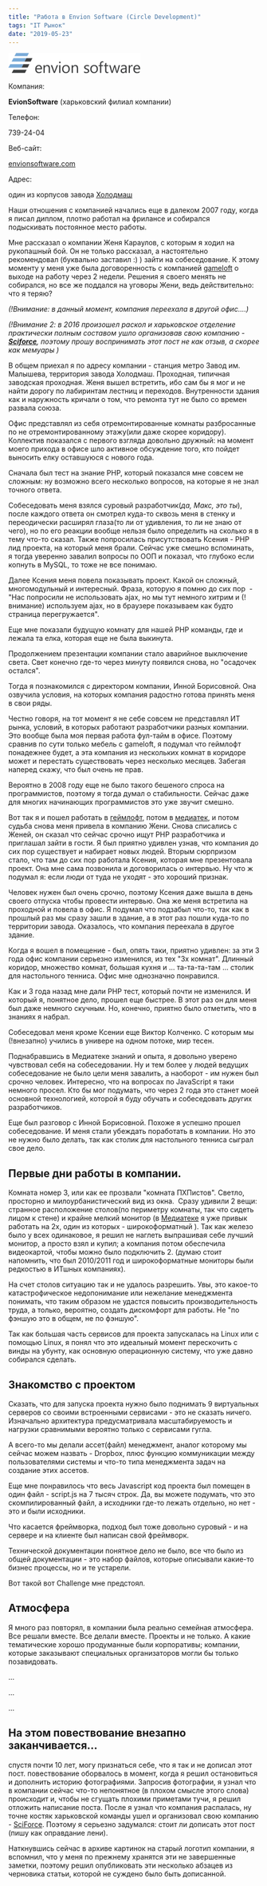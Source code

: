 ```yaml
---
title: "Работа в Envion Software (Circle Development)"
tags: "IT Рынок"
date: "2019-05-23"
---
```


![envion-logo](images/logo.png)

Компания:

**EvionSoftware** (харьковский филиал компании)

Телефон:

739-24-04

Веб-сайт:

[envionsoftware.com](https://envionsoftware.com/ "https://envionsoftware.com/") 

Адрес:

один из корпусов завода [Холодмаш](https://goo.gl/xUGXFh "https://goo.gl/xUGXFh")

Наши отношения с компанией начались еще в далеком 2007 году, когда я писал диплом, плотно работал на фрилансе и собирался подыскивать постоянное место работы.

Мне рассказал о компании Женя Караулов, с которым я ходил на рукопашный бой. Он не только рассказал, а настоятельно рекомендовал (буквально заставил :) ) зайти на собеседование. К этому моменту у меня уже была договоренность с компанией [gameloft](https://stepansuvorov.com/blog/2012/07/gameloft_/) о выходе на работу через 2 недели. Решения я своего менять не собирался, но все же поддался на уговоры Жени, ведь действительно: что я теряю?

_(!Внимание: в данный момент, компания переехала в другой офис....)_

_(!Внимание 2: в 2016 произошел раскол и харьковское отделение практически полным составом ушло организовав свою компанию - **[Sciforce](https://sciforce.solutions/)**, поэтому прошу воспринимать этот пост не как отзыв, а скорее как мемуары )_

В общем приехал я по адресу компании - станция метро Завод им. Малышева, территория завода Холодмаш. Проходная, типичная заводская проходная. Женя вышел встретить, ибо сам бы я мог и не найти дорогу по лабиринтам лестниц и переходов. Внутренности здания как и наружность кричали о том, что ремонта тут не было со времен развала союза.

Офис представлял из себя отремонтированные комнаты разбросанные по не отремонтированному этажу(или даже скорее коридору). Коллектив показался с первого взгляда довольно дружный: на момент моего прихода в офисе шло активное обсуждение того, кто пойдет выносить елку оставшуюся с нового года.

Сначала был тест на знание PHP, который показался мне совсем не сложным: ну возможно всего несколько вопросов, на которые я не знал точного ответа.

Собеседовать меня взялся суровый разработчик(_да, Макс, это ты_), после каждого ответа он смотрел куда-то сквозь меня в стенку и переодически расширял глаза(то ли от удивления, то ли не знаю от чего), но по его реакции вообще нельзя было определить на сколько я в тему что-то сказал. Также попросилась присутствовать Ксения - PHP лид проекта, на который меня брали. Сейчас уже смешно вспоминать, я тогда уверенно завалил вопросы по ООП и показал, что глубоко если копнуть в MySQL, то тоже не все понимаю.

Далее Ксения меня повела показывать проект. Какой он сложный, многомодульный и интересный. Фраза, которую я помню до сих пор  - "Нас попросили не использовать ajax, но мы тут немного хитрим и (!внимание) используем ajax, но в браузере показываем как будто страница перегружается".

Еще мне показали будущую комнату для нашей PHP команды, где и лежала та елка, которая еще не была выкинута.

Продолжением презентации компании стало аварийное выключение света. Свет конечно где-то через минуту появился снова, но "осадочек остался".

Тогда я познакомился с директором компании, Инной Борисовной. Она озвучила условия, на которых компания радостно готова принять меня в свои ряды.

Честно говоря, на тот момент я не себе совсем не представлял ИТ рынка, условий, в которых работают разработчики разных компании. Это вообще была моя первая работа фул-тайм в офисе. Поэтому сравнив по сути только мебель с gameloft, я подумал что геймлофт понадежнее будет, а эта компания из нескольких комнат в коридоре может и перестать существовать через несколько месяцев. Забегая наперед скажу, что был очень не прав.

Вероятно в 2008 году еще не было такого бешеного спроса на программистов, поэтому я тогда думал о стабильности. Сейчас даже для многих начинающих программистов это уже звучит смешно.

Вот так я и пошел работать в [геймлофт](https://stepansuvorov.com/blog/2012/07/gameloft_/), потом в [медиатек](https://stepansuvorov.com/blog/2012/12/rightfusion%D0%BE%D0%BD-%D0%B6%D0%B5-%D1%80%D0%B0%D0%BD%D0%B5%D0%B5-mediatek/ "он же RightFusion"), и потом судьба снова меня привела в компанию Жени. Снова списались с Женей, он сказал что сейчас срочно ищут PHP разработчика и приглашал зайти в гости. Я был приятно удивлен узнав, что компания до сих пор существует и набирает новых людей. Вторым сюрпризом стало, что там до сих пор работала Ксения, которая мне презентовала проект. Она мне сама позвонила и договорилась о интервью. Ну что ж подумал я: если люди от туда не уходят - это хороший признак.

Человек нужен был очень срочно, поэтому Ксения даже вышла в день своего отпуска чтобы провести интервью. Она же меня встретила на проходной и повела в офис. Я подумал что подзабыл что-то, так как в прошлый раз мы сразу зашли в здание, а в этот раз пошли куда-то по территории завода. Оказалось, что компания переехала в другое здание.

Когда я вошел в помещение - был, опять таки, приятно удивлен: за эти 3 года офис компании серьезно изменился, из тех "3х комнат". Длинный коридор, множество комнат, большая кухня и ... та-та-та-там ... столик для настольного тенниса. Офис мне однозначно понравился.

Как и 3 года назад мне дали PHP тест, который почти не изменился. И который я, понятное дело, прошел еще быстрее. В этот раз он для меня был даже немного скучным. Но, конечно, приятно было отметить, что в знаниях я набрал.

Собеседовал меня кроме Ксении еще Виктор Колченко. С которым мы (!внезапно) учились в универе на одном потоке, мир тесен.

Поднабравшись в Медиатеке знаний и опыта, я довольно уверено чувствовал себя на собеседовании. Ну и тем более у людей ведущих собеседование не было цели меня завалить, а наоборот - им нужен был срочно человек. Интересно, что на вопросах по JavaScript я таки немного просел. Кто бы мог подумать, что через 2 года это станет моей основной технологией, которой я буду обучать и собеседовать других разработчиков.

Еще был разговор с Инной Борисовной. Похоже я успешно прошел собеседование. И меня стали убеждать поработать в компании. Но это не нужно было делать, так как столик для настольного тенниса сыграл свое дело.

## Первые дни работы в компании.

Комната номер 3, или как ее прозвали "комната ПХПистов". Светло, просторно и милоурбанистический вид из окна.  Сразу удивили 2 вещи: странное расположение столов(по периметру комнаты, так что сидеть лицом к стене) и крайне мелкий монитор (в [Медиатеке](https://stepansuvorov.com/blog/2012/12/rightfusion%D0%BE%D0%BD-%D0%B6%D0%B5-%D1%80%D0%B0%D0%BD%D0%B5%D0%B5-mediatek/ "https://stepansuvorov.com/blog/2012/12/rightfusion%D0%BE%D0%BD-%D0%B6%D0%B5-%D1%80%D0%B0%D0%BD%D0%B5%D0%B5-mediatek/") я уже привык работать на 2х, один из которых - широкоформатный ). Так как железо было у всех одинаковое, я решил не наглеть выпрашивая себе лучший монитор, а просто взял и купил; а компания потом обеспечила видеокартой, чтобы можно было подключить 2. (думаю стоит напомнить, что был 2010/2011 год и широкоформатные мониторы были редкостью в ИТшных компаниях).

На счет столов ситуацию так и не удалось разрешить. Увы, это какое-то катастрофическое недопонимание или нежелание менеджмента понимать, что таким образом не удастся повысить производительность труда, а только, вероятно, создать дискомфорт для работы. Не "по фэншую это в общем, не по фэншую".

Так как большая часть сервисов для проекта запускалась на Linux или с помощью Linux, я понял что это идеальный момент перескочить с винды на убунту, как основную операционную систему, что уже давно собирался сделать.

## Знакомство с проектом

Сказать, что для запуска проекта нужно было поднимать 9 виртуальных серверов со своими встроенными сервисами - это не сказать ничего. Изначально архитектура предусматривала масштабируемость и нагрузки сравнимыми вероятно только с сервисами гугла.

А всего-то мы делали ассет(файл) менеджмент, аналог которому мы сейчас можем назвать - Dropbox, плюс функцию коммуникации между пользователями системы и что-то типа менеджмента задач на создание этих ассетов.

Еще мне понравилось что весь Javascript код проекта был помещен в один файл - script.js на 7 тысяч строк. Да, вы можете подумать, что это скомпилированный файл, а исходники где-то лежать отдельно, но нет - это и были исходники.

Что касается фреймворка, подход был тоже довольно суровый - и на сервере и на клиенте был написан свой фреймворк.

Технической документации понятное дело не было, все что было из общей документации - это набор файлов, которые описывали какие-то бизнес процессы, но и те устарели.

Вот такой вот Challenge мне предстоял.

## Атмосфера

Я много раз повторял, в компании была реально семейная атмосфера. Все решали вместе. Все делали вместе. Проекты и не только. А какие тематические хорошо продуманные были корпоративы; компании, которые заказывают специальных организаторов могли бы только позавидовать.

...

...

...

## На этом повествование внезапно заканчивается...

спустя почти 10 лет, могу признаться себе, что я так и не дописал этот пост. повествование оборвалось в момент, когда я решил остановиться и дополнить историю фотографиями. Запросив фотографии, я узнал что в компании сейчас что-то непонятное (в плохом смысле этого слова) происходит и, чтобы не сгущать плохими приметами тучи, я решил отложить написание поста. После я узнал что компания распалась, ну точне костяк харьковской команды ушел и организовал свою компанию - [SciForce](https://sciforce.solutions/). Поэтому я серьезно задумался: стоит ли дописать этот пост (пишу как оправдание лени).

Наткнувшись сейчас в архиве картинок на старый логотип компании, я вспомнил, что у меня по прежнему хранятся эти не завершенные заметки, поэтому решил опубликовать эти несколько абзацев из черновика статьи, которой не суждено было быть дописанной.
